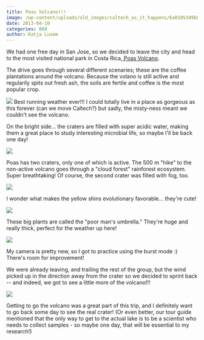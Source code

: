 ```yaml
---
title: Poas Volcano!!!
image: /wp-content/uploads/old_images/caltech_as_it_happens/6a0105349b8251970b017ee9e159f0970d.jpg
date: 2013-04-10
categories: 668
author: Katja Luxem
---
```



We had one free day in San Jose, so we decided to leave the city and head to the most visited national park in Costa Rica,[ Poas Volcano](https://en.wikipedia.org/wiki/Po%C3%A1s_Volcano_National_Park). 

The drive goes through several different scenaries; these are the coffee plantations around the volcano. Because the volano is still active and regularily spits out fresh ash, the soils are fertile and coffee is the most popular crop. 


![](/old_images/caltech_as_it_happens/6a0105349b8251970b017ee9e15be3970d.jpg)
Best running weather ever!!! I could totally live in a place as gorgeous as this forever (can we move Caltech?) but sadly, the misty-ness meant we couldn't see the volcano. 

On the bright side... the craters are filled with super acidic water, making them a great place to study interesting microbial life, so maybe I'll be back one day!


![](/old_images/caltech_as_it_happens/6a0105349b8251970b017ee9e15dec970d.jpg)

Poas has two craters, only one of which is active. The 500 m "hike" to the non-active volcano goes through a "cloud forest" rainforest ecosystem. Super breathtaking! Of course, the second crater was filled with fog, too. 


![](/old_images/caltech_as_it_happens/6a0105349b8251970b017ee9e15f24970d.jpg)

I wonder what makes the yellow shins evolutionary favorable... they're cute!


![](/old_images/caltech_as_it_happens/6a0105349b8251970b017c383e2476970b.jpg)

These big plants are called the "poor man's umbrella." They're huge and really thick, perfect for the weather up here! 


![](/old_images/caltech_as_it_happens/6a0105349b8251970b017ee9e166cc970d.jpg)

My camera is pretty new, so I got to practice using the burst mode :) There's room for improvement! 

We were already leaving, and trailing the rest of the group, but the wind picked up in the direction away from the crater so we decided to sprint back -- and indeed, we got to see a little more of the volcano!!!


![](/old_images/caltech_as_it_happens/6a0105349b8251970b017ee9e168b8970d.jpg)

Getting to go the volcano was a great part of this trip, and I definitely want to go back some day to see the real crater! (Or even better, our tour guide mentioned that the only way to get to the actual lake is to be a scientist who needs to collect samples - so maybe one day, that will be essential to my research!)

